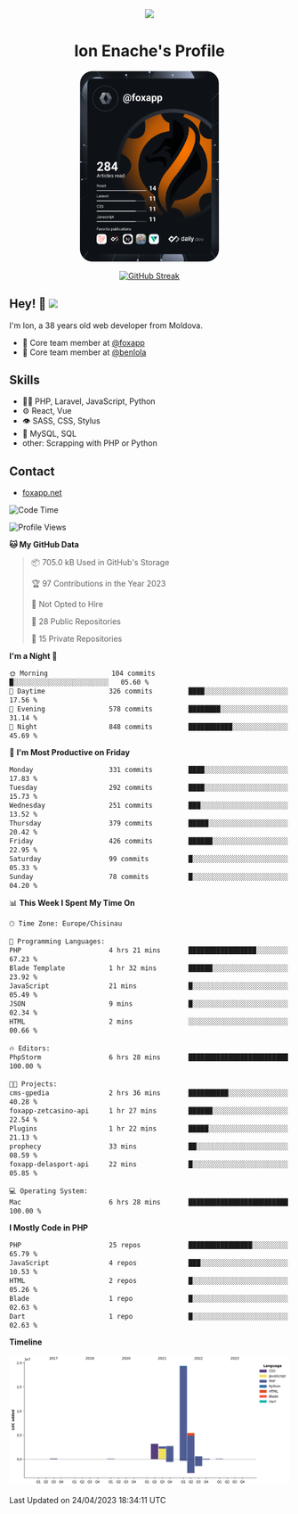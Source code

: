 <div id="header" align="center">
  <img src="https://media.giphy.com/media/M9gbBd9nbDrOTu1Mqx/giphy.gif" width="100"/>
	<h1>Ion Enache's Profile</h1>
</div>
<div align="center">
	<a href="https://app.daily.dev/foxapp"><img src="https://github.com/foxapp/foxapp/blob/master/devcard.svg" width="250" alt="Ion Enache's Dev Card"/></a>
</div>


<div align="center">
	
[![GitHub Streak](http://github-readme-streak-stats.herokuapp.com?user=foxapp&hide_border=true&date_format=M%20j%5B%2C%20Y%5D)](https://git.io/streak-stats)
	
</div>


## Hey! 👋 <img src="https://media.giphy.com/media/hvRJCLFzcasrR4ia7z/giphy.gif" width="30px"/>
I'm Ion, a 38 years old web developer from Moldova.


- 👥 Core team member at [@foxapp](https://github.com/foxapp)
- 👥 Core team member at [@benlola](https://github.com/benlola)

## Skills
- 👨‍💻 PHP, Laravel, JavaScript, Python
- ⚙️ React, Vue
- 👁️ SASS, CSS, Stylus
- 💽 MySQL, SQL
- other: Scrapping with PHP or Python

## Contact
- [foxapp.net](https://www.foxapp.net)

<!--START_SECTION:waka-->
![Code Time](http://img.shields.io/badge/Code%20Time-1%2C295%20hrs%2021%20mins-blue)

![Profile Views](http://img.shields.io/badge/Profile%20Views-0-blue)

**🐱 My GitHub Data** 

> 📦 705.0 kB Used in GitHub's Storage 
 > 
> 🏆 97 Contributions in the Year 2023
 > 
> 🚫 Not Opted to Hire
 > 
> 📜 28 Public Repositories 
 > 
> 🔑 15 Private Repositories 
 > 
**I'm a Night 🦉** 

```text
🌞 Morning                104 commits         █░░░░░░░░░░░░░░░░░░░░░░░░   05.60 % 
🌆 Daytime                326 commits         ████░░░░░░░░░░░░░░░░░░░░░   17.56 % 
🌃 Evening                578 commits         ████████░░░░░░░░░░░░░░░░░   31.14 % 
🌙 Night                  848 commits         ███████████░░░░░░░░░░░░░░   45.69 % 
```
📅 **I'm Most Productive on Friday** 

```text
Monday                   331 commits         ████░░░░░░░░░░░░░░░░░░░░░   17.83 % 
Tuesday                  292 commits         ████░░░░░░░░░░░░░░░░░░░░░   15.73 % 
Wednesday                251 commits         ███░░░░░░░░░░░░░░░░░░░░░░   13.52 % 
Thursday                 379 commits         █████░░░░░░░░░░░░░░░░░░░░   20.42 % 
Friday                   426 commits         ██████░░░░░░░░░░░░░░░░░░░   22.95 % 
Saturday                 99 commits          █░░░░░░░░░░░░░░░░░░░░░░░░   05.33 % 
Sunday                   78 commits          █░░░░░░░░░░░░░░░░░░░░░░░░   04.20 % 
```


📊 **This Week I Spent My Time On** 

```text
🕑︎ Time Zone: Europe/Chisinau

💬 Programming Languages: 
PHP                      4 hrs 21 mins       █████████████████░░░░░░░░   67.23 % 
Blade Template           1 hr 32 mins        ██████░░░░░░░░░░░░░░░░░░░   23.92 % 
JavaScript               21 mins             █░░░░░░░░░░░░░░░░░░░░░░░░   05.49 % 
JSON                     9 mins              █░░░░░░░░░░░░░░░░░░░░░░░░   02.34 % 
HTML                     2 mins              ░░░░░░░░░░░░░░░░░░░░░░░░░   00.66 % 

🔥 Editors: 
PhpStorm                 6 hrs 28 mins       █████████████████████████   100.00 % 

🐱‍💻 Projects: 
cms-gpedia               2 hrs 36 mins       ██████████░░░░░░░░░░░░░░░   40.28 % 
foxapp-zetcasino-api     1 hr 27 mins        ██████░░░░░░░░░░░░░░░░░░░   22.54 % 
Plugins                  1 hr 22 mins        █████░░░░░░░░░░░░░░░░░░░░   21.13 % 
prophecy                 33 mins             ██░░░░░░░░░░░░░░░░░░░░░░░   08.59 % 
foxapp-delasport-api     22 mins             █░░░░░░░░░░░░░░░░░░░░░░░░   05.85 % 

💻 Operating System: 
Mac                      6 hrs 28 mins       █████████████████████████   100.00 % 
```

**I Mostly Code in PHP** 

```text
PHP                      25 repos            ████████████████░░░░░░░░░   65.79 % 
JavaScript               4 repos             ███░░░░░░░░░░░░░░░░░░░░░░   10.53 % 
HTML                     2 repos             █░░░░░░░░░░░░░░░░░░░░░░░░   05.26 % 
Blade                    1 repo              █░░░░░░░░░░░░░░░░░░░░░░░░   02.63 % 
Dart                     1 repo              █░░░░░░░░░░░░░░░░░░░░░░░░   02.63 % 
```



**Timeline**

![Lines of Code chart](https://raw.githubusercontent.com/foxapp/foxapp/master/assets/bar_graph.png)


 Last Updated on 24/04/2023 18:34:11 UTC
<!--END_SECTION:waka-->
